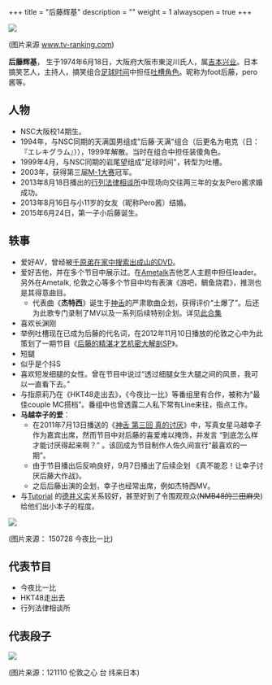+++
title = "后藤辉基"
description = ""
weight = 1
alwaysopen = true
+++



![](https://i.imgur.com/I5xgozW.jpg)

(图片来源 www.tv-ranking.com)

**后藤辉基**， 生于1974年6月18日，大阪府大阪市東淀川氏人，属[吉本兴业](吉本兴业)。日本搞笑艺人，主持人，搞笑组合[足球时间](足球时间 "wikilink")中担任[吐槽角色](漫才)。昵称为foot后藤，pero酱等。


## 人物

- NSC大阪校14期生。
- 1994年，与NSC同期的天满国男组成"后藤·天满"组合（后更名为电克（日：『エレキグラム』）），1999年解散。当时在组合中担任装傻角色。
- 1999年4月，与NSC同期的岩尾望组成"足球时间"，转型为吐槽。
- 2003年，获得第三届[M-1大赛](M1大赛)冠军。 
- 2013年8月18日播出的[行列法律相谈所](行列法律相谈所)中现场向交往两三年的女友Pero酱求婚成功。
- 2013年8月16日与小11岁的女友（昵称Pero酱）结婚。
- 2015年6月24日，第一子小后藤诞生。

## 轶事

- 爱好AV，曾经被[千原弟在家中搜索出成山的DVD](https://www.youtube.com/watch?v=qRm1LOA1yTY)。
- 爱好吉他，并在多个节目中展示过。在[Ametalk](Ametalk)吉他艺人主题中担任leader。另外在Ametalk, 伦敦之心等多个节目中均有表演《游吧，鲷鱼烧君》，推测也是其得意曲目。
    - 代表曲《**杰特西**》诞生于[神舌](神舌)的严肃歌曲企划，获得评价“土爆了”。后还为此歌专门录制了MV以及一系列后续特别企划。详见[此合集](https://www.bilibili.com/video/av15203457 "2017/12/7")
- 喜欢长渊刚
- 举例吐槽现在已成为后藤的代名词，在2012年11月10日播放的伦敦之心中为此策划了一期节目《[后藤的精湛才艺机密大解剖SP](https://www.bilibili.com/video/av1868376/#page=34)》。
- 短腿
- 似乎是个抖S
- 喜欢短发细腿的女性。曾在节目中说过“透过细腿女生大腿之间的风景，我可以一直看下去。”
- 与指原莉乃在《HKT48走出去》，《今夜比一比》等番组里有合作，被称为“最佳couple MC搭档”。番组中也曾透露二人私下常有Line来往，指点工作。
- **马越幸子的爱**：
    - 在2011年7月13日播送的《[神舌 第三回 真的讨厌](https://www.bilibili.com/video/av3788428)》中，写真女星马越幸子作为嘉宾出席，然而节目中对后藤的喜爱难以掩饰，并发言 “到底怎么样才能讨厌得起来啊？” 。该回成为节目制作人佐久间宣行“最喜欢的一期”。
    - 由于节目播出后反响良好，9月7日播出了后续企划 《真不能忍！让幸子讨厌后藤大作战》。
    - 之后后藤出演的企划，幸子也经常出席，例如杰特西MV。
- 与[Tutorial](Tutorial) 的[德井义实](德井义实)关系较好，甚至好到了令围观观众(~~NMB48的三田麻央~~)给他们出小本子的程度。

![](https://i.imgur.com/DiXFvhR.jpg)

(图片来源： 150728 今夜比一比)

## 代表节目

- 今夜比一比
- HKT48走出去
- 行列法律相谈所

## 代表段子

![](https://i.imgur.com/uPOV1tE.png?width=400px)

(图片来源：121110 伦敦之心 台 纬来日本)

